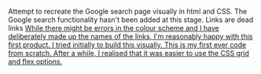 Attempt to recreate the Google search page visually in html and CSS.
The Google search functionality hasn't been added at this stage.
Links are dead links <a href=#>
While there might be errors in the colour scheme and I have deliberately made up the names of the links, I'm reasonably happy with this first product.
I tried initially to build this visually. This is my first ever code from scratch.  After a while, I realised that it was easier to use the CSS grid and flex options.
